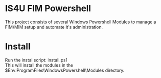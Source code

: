 # IS4U FIM Powershell

This project consists of several Windows Powershell Modules to manage a FIM/MIM setup and automate it's administration.

# Install

Run the instal script: Install.ps1 <br />
This will install the modules in the $Env:ProgramFiles\WindowsPowershell\Modules directory.
